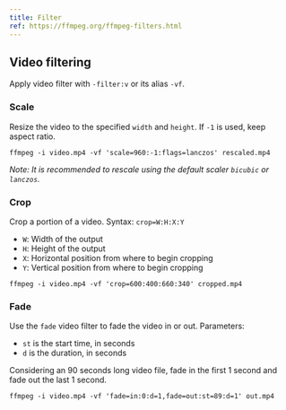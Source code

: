 ```yaml
---
title: Filter
ref: https://ffmpeg.org/ffmpeg-filters.html
---
```


## Video filtering

Apply video filter with `-filter:v` or its alias `-vf`.

### Scale

Resize the video to the specified `width` and `height`.
If `-1` is used, keep aspect ratio.

```shell
ffmpeg -i video.mp4 -vf 'scale=960:-1:flags=lanczos' rescaled.mp4
```

*Note: It is recommended to rescale using the default scaler `bicubic` or `lanczos`.*

### Crop

Crop a portion of a video.
Syntax: `crop=W:H:X:Y`

- `W`: Width of the output
- `H`: Height of the output
- `X`: Horizontal position from where to begin cropping
- `Y`: Vertical position from where to begin cropping

```shell
ffmpeg -i video.mp4 -vf 'crop=600:400:660:340' cropped.mp4
```

### Fade

Use the `fade` video filter to fade the video in or out.
Parameters:

- `st` is the start time, in seconds
- `d` is the duration, in seconds

Considering an 90 seconds long video file,
fade in the first 1 second and fade out the last 1 second.

```shell
ffmpeg -i video.mp4 -vf 'fade=in:0:d=1,fade=out:st=89:d=1' out.mp4
```

